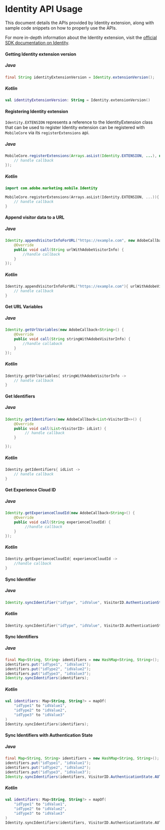 # Identity API Usage

This document details the APIs provided by Identity extension, along with sample code snippets on how to properly use the APIs.

For more in-depth information about the Identity extension, visit the [official SDK documentation on Identity](https://developer.adobe.com/client-sdks/documentation/mobile-core/identity/).

#### Getting Identity extension version

##### Java

```java
final String identityExtensionVersion = Identity.extensionVersion();
```

##### Kotlin

```kotlin
val identityExtensionVersion: String = Identity.extensionVersion()
```


#### Registering Identity extension
`Identity.EXTENSION` represents a reference to the IdentityExtension class that can be used to register
Identity extension can be registered with `MobileCore` via its `registerExtensions` api.

##### Java

```java
MobileCore.registerExtensions(Arrays.asList(Identity.EXTENSION, ...), new AdobeCallback<Object>() {
    // handle callback
});
```

##### Kotlin

```kotlin
import com.adobe.marketing.mobile.Identity

MobileCore.registerExtensions(Arrays.asList(Identity.EXTENSION, ...)){
    // handle callback
}
```


#### Append visitor data to a URL

##### Java

```java
Identity.appendVisitorInfoForURL("https://example.com", new AdobeCallback<String>() {    
    @Override    
    public void call(String urlWithAdobeVisitorInfo) {        
        //handle callback    
    }
});
```

##### Kotlin

```kotlin
Identity.appendVisitorInfoForURL("https://example.com"){ urlWithAdobeVisitorInfo ->
    // handle callback
}
```


#### Get URL Variables

##### Java

```java
Identity.getUrlVariables(new AdobeCallback<String>() {    
    @Override    
    public void call(String stringWithAdobeVisitorInfo) {        
        //handle callaback    
    }
});
```

##### Kotlin

```kotlin
Identity.getUrlVariables{ stringWithAdobeVisitorInfo ->
    // handle callback
}
```


#### Get Identifiers

##### Java

```java
Identity.getIdentifiers(new AdobeCallback<List<VisitorID>>() {    
    @Override    
    public void call(List<VisitorID> idList) {        
         // handle callback
    }

});
```

##### Kotlin

```kotlin
Identity.getIdentifiers{ idList ->
    // handle callback
}
```


#### Get Experience Cloud ID

##### Java

```java
Identity.getExperienceCloudId(new AdobeCallback<String>() {    
    @Override    
    public void call(String experienceCloudId) {        
         //handle callback
    }
});
```

##### Kotlin

```kotlin
Identity.getExperienceCloudId{ experienceCloudId ->
    //handle callback
}
```


#### Sync Identifier

##### Java

```java
Identity.syncIdentifier("idType", "idValue", VisitorID.AuthenticationState.AUTHENTICATED);
```

##### Kotlin

```kotlin
Identity.syncIdentifier("idType", "idValue", VisitorID.AuthenticationState.AUTHENTICATED)
```


#### Sync Identifiers

##### Java

```java
final Map<String, String> identifiers = new HashMap<String, String>();
identifiers.put("idType1", "idValue1");
identifiers.put("idType2", "idValue2");
identifiers.put("idType3", "idValue3");
Identity.syncIdentifiers(identifiers);
```

##### Kotlin

```kotlin
val identifiers: Map<String, String?> = mapOf(
    "idType1" to "idValue1",
    "idType2" to "idValue2",
    "idType3" to "idValue3"
)
Identity.syncIdentifiers(identifiers);
```


#### Sync Identifiers with Authentication State

##### Java

```java
final Map<String, String> identifiers = new HashMap<String, String>();
identifiers.put("idType1", "idValue1");
identifiers.put("idType2", "idValue2");
identifiers.put("idType3", "idValue3");
Identity.syncIdentifiers(identifiers, VisitorID.AuthenticationState.AUTHENTICATED);
```

##### Kotlin

```kotlin
val identifiers: Map<String, String?> = mapOf(
    "idType1" to "idValue1",
    "idType2" to "idValue2",
    "idType3" to "idValue3"
)
Identity.syncIdentifiers(identifiers, VisitorID.AuthenticationState.AUTHENTICATED);
```
